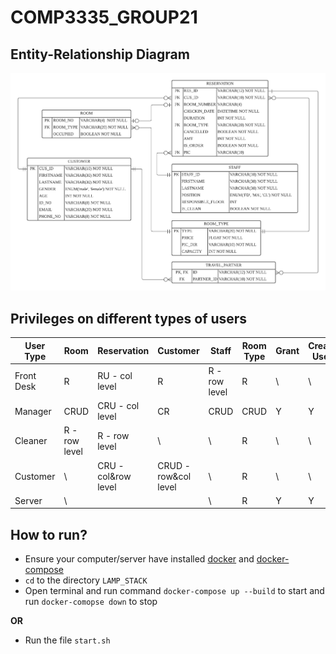 # COMP3335_GROUP21

## Entity-Relationship Diagram
![ERD](./images/ERD.png)

## Privileges on different types of users
| User Type  | Room          | Reservation        | Customer             | Staff         | Room Type | Grant | Create User |
|------------|---------------|--------------------|----------------------|---------------|-----------|-------|-------------|
| Front Desk | R             | RU - col level     | R                    | R - row level | R         | \     | \           |
| Manager    | CRUD          | CRU - col level    | CR                   | CRUD          | CRUD      | Y     | Y           |
| Cleaner    | R - row level | R - row level      | \                    | \             | R         | \     | \           |
| Customer   | \             | CRU -col&row level | CRUD - row&col level | \             | R         | \     | \           |
| Server     | \             |                    |                      | \             | R         | Y     | Y           |

## How to run?
- Ensure your computer/server have installed [docker](https://www.docker.com) and [docker-compose](https://docs.docker.com/compose/)
- `cd` to the directory `LAMP_STACK`
- Open terminal and run command `docker-compose up --build` to start and run `docker-comopse down` to stop

**OR**

- Run the file `start.sh`


